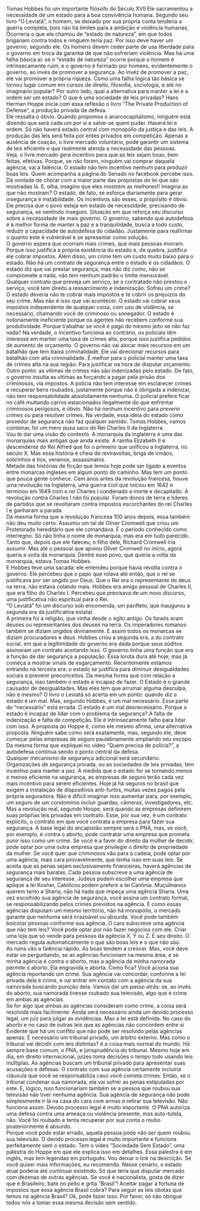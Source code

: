 Tomas Hobbes foi um importante filósofo do Século XVII 
Ele sacramentou a necessidade de um estado para a boa convivência humana. 
Segundo seu livro “O Leviatã”, o homem, se deixado por sua própria conta tenderia a guerra completa, pois não há limites para a ambição e violência humanas, 
Ocorreria o que ele chamou de “estado de natureza”, em que todos brigariam contra todos e ninguém teria paz.
Por isso deve haver um governo, segundo ele. Os homens devem ceder parte de usa liberdade para o governo em troca da garantia de que não sofreriam violência.
Mas há uma falha básica aí: se o “estado de natureza” ocorre porque o homem é intrinsecamente ruim, e o governo é formado por homens, evidentemente o governo, ao invés de promover a segurança.
Ao invéz de promover a paz, ele vai promover a própria riqueza.
Como uma falha lógica tão básica se tornou lugar comum em cursos de direito, filosofia, sociologia, e até no imaginário popular? 
Por outro lado, qual a alternativa para manter a lei e a ordem ser um estado?
O que é uma sociedade de leis privadas? 
Hans Herman Hoppe inicia com essa reflexão o livro “The Private Production of Defense”, a produção privada de defesa.  
Ele ressalta o óbvio. Quando propomos o anarcocapitalismo, ninguém está dizendo que será cada um por si e salve-se quem puder. Haverá lei e ordem. 
Só não haverá estado central com monopólio da justiça e das leis. 
A produção das leis será feita por entes privados em competição. 
Apenas a ausência de coação, o livre mercado voluntário, pode garantir um sistema de leis eficiente e que realmente atenda a necessidade das pessoas.  
Veja, o livre mercado gera incentivo para que as leis sejam boas, bem feitas, efetivas. 
Porque, se não forem, ninguém vai comprar daquela agência, vai a falência. 
O estado não tem incentivo nenhum para produzir boas leis. 
Quem acompanha a página do Senado no facebook percebe isso. 
Dá vontade de chorar com a maior parte das propostas de lei que são mostradas lá. 
E, olha, imagino que eles mostrem as melhores!! Imagina as que não mostram?
O estado, de fato, se esforça diariamente para gerar insegurança e instabilidade. 
Os incentivos são esses, o propósito é óbvio.  
Ele precisa que o povo esteja em estado de necessidade, precisando de segurança, se sentindo inseguro. 
Situação em que reforça seu discurso sobre a necessidade de mais governo. 
O governo, sabendo que autodefesa é a melhor forma de manter a paz e a tranquilidade, busca a todo custo, reduzir a capacidade de autodefesa do cidadão.
Justamente para reafirmar o quanto este é vulnerável e se apresentar como solução.  
O governo espera que ocorram mais crimes, que mais pessoas morram. 
Porque isso justifica a própria existência do estado e, de quebra, justifica ele cobrar impostos. 
Além disso, um crime tem um custo muito baixo para o estado.
Não há um contrato de segurança entre o estado e os cidadãos. 
O estado diz que vai prestar segurança, mas não diz como, não se compromete a nada, não tem nenhum padrão o limite mensurável.  
Qualquer contrato que preveja um serviço, se o contratado não prestou o serviço, você tem direito a ressarcimento e indenização. 
Sofreu um crime? O estado deveria não te cobrar mais impostos e te cobrir os prejuízos do seu crime.
Mas não é isso que vai acontecer. 
O estado vai cobrar seus impostos independente de qualquer coisa, com uso de violência, se necessário, chamando você de criminoso ou sonegador.
O estado é notoriamente ineficiente porque os agentes não recebem conforme sua produtividade. 
Porque trabalhar se você é pago do mesmo jeito se não faz nada? 
Na verdade, o incentivo funciona ao contrário, os policiais têm interesse em manter uma taxa de crimes alta, porque isso justifica pedidos de aumento de orçamento. 
O governo não vai alocar mais recursos em um batalhão que tem baixa criminalidade. 
Ele vai direcionar recursos para batalhão com alta criminalidade.
É melhor para o policial manter uma taxa de crimes alta na sua região.
Para justificar na hora de disputar orçamento. 
Outro ponto: as vítimas de crimes não são indenizadas pelo estado. 
De fato, o governo insulta as vítimas as forçando a pagar pela prisão dos criminosos, via impostos. 
A polícia não tem interesse em esclarecer crimes e recuperar bens roubados, justamente porque não é obrigada a indenizar, não tem responsabilidade absolutamente nenhuma.
O policial prefere ficar no café multando carros estacionados ilegalmente do que enfrentar criminosos perigosos, é óbvio. 
Não há nenhum incentivo para prevenir crimes ou para resolver crimes. 
Na verdade, essa ideia do estado como provedor de segurança não faz qualquer sentido.
Tomas Hobbes, vamos combinar, foi um mero puxa saco do Rei Charles II da Inglaterra.  
Vou te dar uma visão do contexto.
A monarquia da Inglaterra é uma das monarquias mais antigas que ainda existe. 
A rainha Elizabeth II é descendente do Rei Alfred que foi o primeiro que unificou a Inglaterra, no século X. 
Mas essa história é cheia de reviravoltas, briga de irmãos, sobrinhos e tios, venenos, assassinatos.  
Metade das histórias de ficção que lemos hoje pode ser ligado a eventos entre monarcas ingleses em algum ponto do caminho. 
Mas tem um ponto que pouca gente conhece. 
Cem anos antes da revolução francesa, houve uma revolução na Inglaterra, uma guerra civil que iniciou em 1642 e terminou em 1649 com o rei Charles I condenado a morte e decapitado. 
A revolução contra Charles I não foi popular. 
Foram donos de terra e líderes de partidos que se revoltaram contra impostos escorchantes do rei Charles I e ganharam a parada.  
Da mesma forma que a revolução francesa 100 anos depois, essa também não deu muito certo. 
Assumiu um tal de Oliver Cromwell que criou um Protetorado hereditário que ele comandava. 
É o período conhecido como interregno. 
Só não tinha o nome de monarquia, mas era em tudo parecido.
Tanto que, depois que ele faleceu, o filho dele, Richard Cromwell iria assumir.
Mas até o pessoal que apoiou Oliver Cromwell no início, agora queria a volta da monarquia. 
Dentre esse povo, que queria a volta da monarquia, estava Tomas Hobbes.  
E Hobbes teve uma sacada: ele entendeu porque havia revolta contra o governo.
Ele percebeu que o papo que rolava até então, que o rei se justificava por ser ungido por Deus. 
Que o Rei era o representante de deus na terra, não estava colando mais. 
Hobbes era amigo pessoal de Charles II, que era filho do Charles I.
Percebeu que precisava de um novo discurso, uma justificativa não espiritual para o Rei.  
“O Leviatã” foi um discurso sob encomenda, um panfleto, que inaugurou a segunda era da justificativa estatal.  
A primeira foi a religião, que vinha desde o egito antigo. Os faraós eram deuses ou representantes dos deuses na terra. 
Os imperadores romanos também se diziam ungidos divinamente. E assim todos os monarcas se diziam procuradores e deus.
Hobbes criou a segunda era, a do contrato social, em que a legitimidade do governo era dada porque seus súditos assinaram um contrato aceitando isso. 
O governo tinha uma função que era a função de dar segurança a população.
Essa lorota dura até hoje, mas já começa a mostrar sinais de esgarçamento. 
Recentemente estamos entrando na terceira era: o estado se justifica para diminuir desigualdades sociais e prevenir preconceitos. 
Da mesma forma que com relação a segurança, isso também o estado é incapaz de fazer. 
O Estado é o grande causador de desigualdades. 
Mas eles tem que arrumar alguma desculpa, não é mesmo?
O livro o Leviatã só acerta em um ponto: quando diz o estado é um mal. Mas, segundo Hobbes, é um mal necessário. Essa parte do “necessário” está errada. O estado é um mal desnecessário. 
Porque o estado é incapaz de lidar com o problema da segurança? A falta de indenização e falta de competição. 
Ele é intrinsecamente falho para lidar com isso. 
A proposta do Hoppe é, como ele mesmo afirma, uma alternativa proposta. 
Ninguém sabe como será exatamente, mas, segundo ele, deve começar pelas empresas de seguro paulatinamente ampliando seu escopo. 
Da mesma forma que expliquei no vídeo “Quem precisa de polícia?”, a autodefesa continua sendo o ponto central da defesa.  
Qualquer mecanismo de segurança adicional será secundário.  
Organizações de segurança privada, ou as sociedades de leis privadas, tem incentivo para manter a paz. 
A medida que o estado for se tornando menos e menos eficiente na segurança, as empresas de seguro terão cada vez mais incentivo para serem eficientes.
Hoje já há seguros no brasil que exigem a instalação de dispositivos anti-furtos, muitas vezes pagos pela própria seguradora. 
Não é difícil imaginar isso aumentar para, por exemplo, um seguro de um condomínio incluir guardas, câmeras, investigadores, etc.
Mas a revolução real, segundo Hoope, será quando as empresas definirem suas próprias leis privadas em contrato. 
Esse, por sua vez, é um contrato explícito, o contrato em que você contrata a empresa para fazer sua segurança.
A base legal do ancapistão sempre será o PNA, mas, se você, por exemplo, é contra o aborto, pode contratar uma empresa que prometa punir isso como um crime. 
Se você é a favor do direito da mulher de decidir, pode optar por uma outra empresa que privilegie o direito de propriedade da mulher. 
Se você quer que criminosos vão para a cadeia, pode optar por uma agência, mais cara provavelmente, que tenha isso em suas leis. Se aceita que as penas sejam exclusivamente financeiras, haverá agências de segurança mais baratas. 
Cada pessoa subscreve a uma agência de segurança de seu interesse. 
Judeus podem escolher uma empresa que aplique a lei Kosher, Católicos podem preferir a lei Canônia. Muçulmanos querem tanto a Sharia, não há nada que impeça uma agência Sharia.
Uma vez escolhido sua agência de segurança, você assina um contrato formal, se responsabilizando pelos crimes previstos na agência. 
E como essas agências disputam um mesmo território, não há monopólio, o mercado garante que nenhuma será irrazoável ou absurda.
Você pode também boicotar pessoas conforme sua agência. O cara subscreve uma agência que não tem leis? 
Você pode optar por não fazer negócios com ele. Criar uma loja que só vende para pessoas da agência X, Y ou Z. 
É seu direito.
O mercado regula automaticamente o que são boas leis e o que não são.  
As ruins vão a falência rápido. 
As boas tendem a crescer.
Mas, você deve estar se perguntando, se as agências funcionam na mesma área, e se minha agência é contra o aborto, mas a agência da minha namorada permite o aborto. 
Ela engravida e aborta. 
Como fica? Você aciona sua agência reportando um crime. 
Sua agência vai concordar, conforme a lei privada dela é crime, e vai entrar em contato com a agência da sua namorada buscando punição dela. 
Vamos dar um passo atrás: se, ao invés do aborto, sua namorada tivesse roubado sua televisão, algo que é crime em ambas as agências.  
Se for algo que ambas as agências consideram como crime, a coisa será resolvida mais facilmente. 
Ainda será necessário ainda um devido processo legal, um juiz para julgar as evidências. 
Mas a lei está definida.
No caso do aborto e no caso de outras leis que as agências não concordem entre si
Evidente que há um conflito que não pode ser resolvido pelas agências apenas. 
É necessário um tribunal privado, um árbitro externo.
Mas como o tribunal vai decidir com leis distintas? 
é a coisa mais normal do mundo. Há sempre base comum, o PNA, e jurisprudência do tribunal. 
Mesmo hoje em dia, em direito internacional, juízes toma decisões o tempo todo usando leis múltiplas.
As agências buscam um tribunal privado para apresentar suas acusações e defesas. 
O contrato com sua agência certamente incluiria cláusula que você se responsabiliza caso você cometa crimes. 
Então, se o tribunal condenar sua namorada, ela vai sofrer as penas estipuladas por este.
E, lógico, isso funcionariam também se a pessoa que roubou sua televisão não tiver nenhuma agência. 
Sua agência de segurança não pode simplesmente ir lá na casa do cara com armas e retirar sua televisão. 
Não funciona assim. 
Devido processo legal é muito importante. 
O PNA autoriza uma defesa contra uma ameaça ou violência presente, mas auto-tutela, não.
Você foi roubado e tenta recuperar por sua conta o roubo posteriormente é absurdo.  
Porque você pode estar errado, aquela pessoa pode não ser quem roubou sua televisão. 
O devido processo legal é muito importante e funciona perfeitamente sem o estado. 
Tem o vídeo “Sociedade Sem Estado”, uma palestra do Hoppe em que ele explica isso em detalhes. 
Essa palestra é em inglês, mas tem legendas em português. 
Vou deixar o link na descrição. Se você quiser mais informações, eu recomendo.
Nesse cenário, o estado atual poderia até continuar existindo. 
Só que teria que disputar mercado com dezenas de outras agências. 
Se você é nacionalista, gosta de dizer que é Brasileiro, bate no peito e grita “Brasil”!
Aceitar pagar a fortuna de impostos que essa agência Brasil cobra?
Para seguir as leis idiotas que temos na agência Brasil?
Ok, pode fazer isso.
Por favor, só não obrigue todos nós a tomar essa mesma decisão sem sentido.
